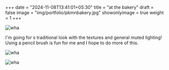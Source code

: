 +++
date = "2024-11-08T13:41:01+05:30"
title = "at the bakery"
draft = false
image = "img/portfolio/pkmnbakery.jpg"
showonlyimage = true
weight = 1
+++

![wha](/img/portfolio/pkmnbakery.jpg)

I'm going for s traditional look with the textures and general muted lighting! Using a pencil brush is fun for me and I hope to do more of this.

![wha](/img/extra/pkmnbakery_ex0.jpg)

![wha](/img/extra/pkmnbakery_ex1.jpg)
